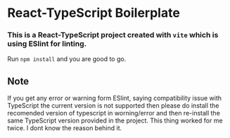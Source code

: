 # React-TypeScript Boilerplate
### This is a React-TypeScript project created with `vite` which is using ESlint for linting.  
Run `npm install` and you are good to go.


## Note
If you get any error or warning form ESlint, saying compatibility issue with TypeScript the current version is not supported then please do install the recomended version of typescript in worning/error and then re-install the same TypeScript version provided in the project.
This thing worked for me twice. I dont know the reason behind it. 
